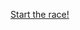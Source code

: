 
 <a href="https://xd.adobe.com/view/3bfb2c4e-989c-4a35-8205-667afd7d7caa-6ea8/?fullscreen]](https://xd.adobe.com/view/3bfb2c4e-989c-4a35-8205-667afd7d7caa-6ea8/?fullscreen">Start the race!</a>
